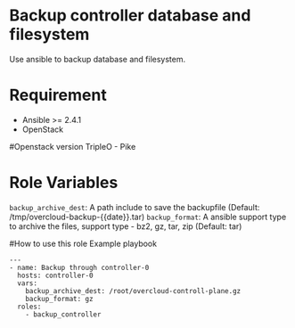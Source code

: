 # Backup controller database and filesystem
Use ansible to backup database and filesystem.

# Requirement
- Ansible >= 2.4.1
- OpenStack

#Openstack version
TripleO - Pike

# Role Variables
`backup_archive_dest`: A path include to save the backupfile (Default: /tmp/overcloud-backup-{{date}}.tar)
`backup_format`: A ansible support type to archive the files, support type - bz2, gz, tar, zip (Default: tar)

#How to use this role
Example playbook
```
---
- name: Backup through controller-0
  hosts: controller-0
  vars:
    backup_archive_dest: /root/overcloud-controll-plane.gz
    backup_format: gz
  roles:
    - backup_controller
```
